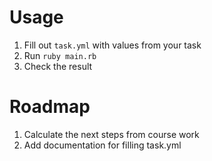 # Usage

1. Fill out `task.yml` with values from your task
2. Run `ruby main.rb`
3. Check the result


# Roadmap
1. Calculate the next steps from course work
2. Add documentation for filling task.yml
